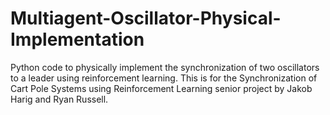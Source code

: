 # Multiagent-Oscillator-Physical-Implementation
Python code to physically implement the synchronization of two oscillators to a leader using reinforcement learning. This is for the Synchronization of Cart Pole Systems using Reinforcement Learning senior project by Jakob Harig and Ryan Russell.
